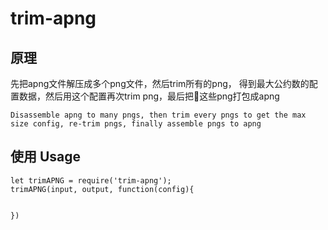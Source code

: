 # trim-apng

## 原理
先把apng文件解压成多个png文件，然后trim所有的png， 得到最大公约数的配置数据，然后用这个配置再次trim png，最后把这些png打包成apng

`Disassemble apng to many pngs, then trim every pngs to get the max size config, re-trim pngs, finally assemble pngs to apng`

## 使用 Usage

```
let trimAPNG = require('trim-apng');
trimAPNG(input, output, function(config){


})
```

